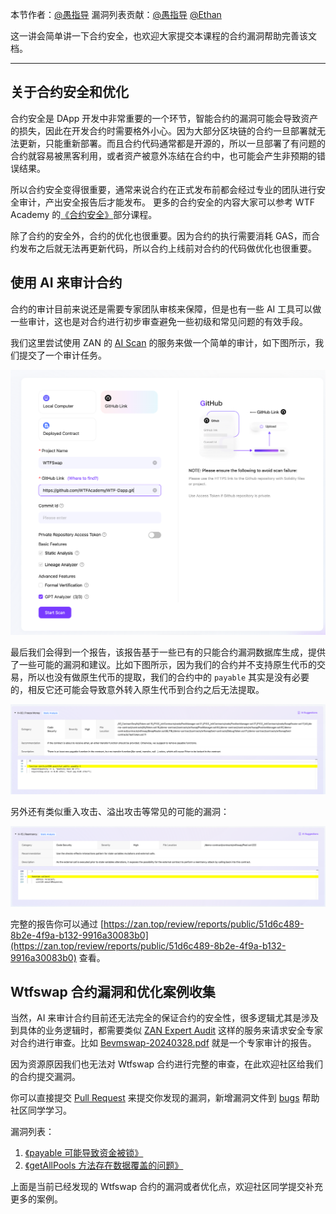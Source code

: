 本节作者：[@愚指导](https://x.com/yudao1024)
漏洞列表贡献：[@愚指导](https://x.com/yudao1024) [@Ethan](https://x.com/SnowS39053)

这一讲会简单讲一下合约安全，也欢迎大家提交本课程的合约漏洞帮助完善该文档。

---

## 关于合约安全和优化

合约安全是 DApp 开发中非常重要的一个环节，智能合约的漏洞可能会导致资产的损失，因此在开发合约时需要格外小心。因为大部分区块链的合约一旦部署就无法更新，只能重新部署。而且合约代码通常都是开源的，所以一旦部署了有问题的合约就容易被黑客利用，或者资产被意外冻结在合约中，也可能会产生非预期的错误结果。

所以合约安全变得很重要，通常来说合约在正式发布前都会经过专业的团队进行安全审计，产出安全报告后才能发布。
更多的合约安全的内容大家可以参考 WTF Academy 的[《合约安全》](https://github.com/AmazingAng/WTF-Solidity?tab=readme-ov-file#%E5%90%88%E7%BA%A6%E5%AE%89%E5%85%A8)部分课程。

除了合约的安全外，合约的优化也很重要。因为合约的执行需要消耗 GAS，而合约发布之后就无法再更新代码，所以合约上线前对合约的代码做优化也很重要。

## 使用 AI 来审计合约

合约的审计目前来说还是需要专家团队审核来保障，但是也有一些 AI 工具可以做一些审计，这也是对合约进行初步审查避免一些初级和常见问题的有效手段。

我们这里尝试使用 ZAN 的 [AI Scan](https://zan.top/cn/home/ai-scan) 的服务来做一个简单的审计，如下图所示，我们提交了一个审计任务。

![AI Scan](./img/aiscan.png)

最后我们会得到一个报告，该报告基于一些已有的只能合约漏洞数据库生成，提供了一些可能的漏洞和建议。比如下图所示，因为我们的合约并不支持原生代币的交易，所以也没有做原生代币的提取，我们的合约中的 `payable` 其实是没有必要的，相反它还可能会导致意外转入原生代币到合约之后无法提取。

![AI Scan](./img/payable.png)

另外还有类似重入攻击、溢出攻击等常见的可能的漏洞：

![Reentrancy](./img/reentrancy.png)

完整的报告你可以通过 [https://zan.top/review/reports/public/51d6c489-8b2e-4f9a-b132-9916a30083b0](https://zan.top/review/reports/public/51d6c489-8b2e-4f9a-b132-9916a30083b0) 查看。

## Wtfswap 合约漏洞和优化案例收集

当然，AI 来审计合约目前还无法完全的保证合约的安全性，很多逻辑尤其是涉及到具体的业务逻辑时，都需要类似 [ZAN Expert Audit](https://zan.top/home/expert-audit) 这样的服务来请求安全专家对合约进行审查。比如 [Bevmswap-20240328.pdf](https://mdn.alipayobjects.com/huamei_hsbbrh/afts/file/A*hU0NTIk3I-4AAAAAAAAAAAAADiOMAQ/Bevmswap-20240328.pdf) 就是一个专家审计的报告。

因为资源原因我们也无法对 Wtfswap 合约进行完整的审查，在此欢迎社区给我们的合约提交漏洞。

你可以直接提交 [Pull Request](https://github.com/WTFAcademy/WTF-Dapp/pulls) 来提交你发现的漏洞，新增漏洞文件到 [bugs](./bugs/) 帮助社区同学学习。

漏洞列表：

1. [《payable 可能导致资金被锁》](./bugs/001.md)
2. [《getAllPools 方法存在数据覆盖的问题》](./bugs/002.md)

上面是当前已经发现的 Wtfswap 合约的漏洞或者优化点，欢迎社区同学提交补充更多的案例。
